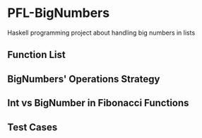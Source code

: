 # PFL-BigNumbers
Haskell programming project about handling big numbers in lists

## Function List

## BigNumbers' Operations Strategy

## Int vs BigNumber in Fibonacci Functions

## Test Cases
